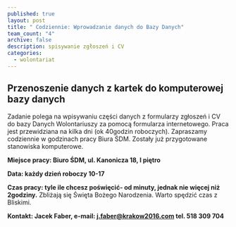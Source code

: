 ```yaml
---
published: true
layout: post
title: " Codziennie: Wprowadzanie danych do Bazy Danych"
team_count: "4"
archive: false
description: spisywanie zgłoszeń i CV
categories: 
  - wolontariat
---
```


## Przenoszenie danych z kartek do komputerowej bazy danych

Zadanie polega na wpisywaniu części danych z formularzy zgłoszeń i CV do bazy Danych Wolontariuszy za pomocą formularza internetowego. 
Praca jest przewidziana na kilka dni (ok 40godzin roboczych). 
Zapraszamy codziennie w godzinach pracy Biura ŚDM.
Zostały już przygotowane stanowiska komputerowe.


**Miejsce pracy: Biuro ŚDM, ul. Kanonicza 18, I piętro**

**Data: każdy dzień roboczy 10-17**

**Czas pracy: tyle ile chcesz poświęcić- od minuty, jednak nie więcej niż 2godziny.** Zbliżają się Święta Bożego Narodzenia. Warto spędzić czas z Bliskimi.

**Kontakt: Jacek Faber, e-mail: j.faber@krakow2016.com   tel. 518 309 704**